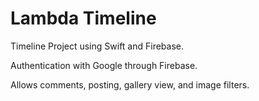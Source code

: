 # Lambda Timeline


Timeline Project using Swift and Firebase. 

Authentication with Google through Firebase. 

Allows comments, posting, gallery view, and image filters.  

